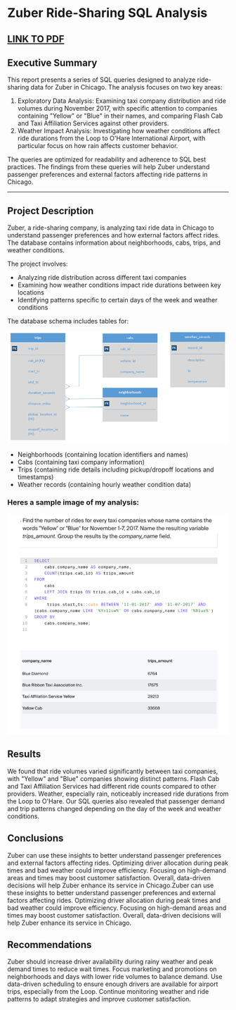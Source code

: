 # Zuber Ride-Sharing SQL Analysis
[LINK TO PDF](https://github.com/cullenmccutcheon/Project_Portfolio/blob/main/SQL%20Zuber%20Queries/SQL%20Zuber%20Full%20Report.pdf)
---

## Executive Summary

This report presents a series of SQL queries designed to analyze ride-sharing data for Zuber in Chicago. The analysis focuses on two key areas:

1. Exploratory Data Analysis: Examining taxi company distribution and ride volumes during November 2017, with specific attention to companies containing "Yellow" or "Blue" in their names, and comparing Flash Cab and Taxi Affiliation Services against other providers.
2. Weather Impact Analysis: Investigating how weather conditions affect ride durations from the Loop to O'Hare International Airport, with particular focus on how rain affects customer behavior.

The queries are optimized for readability and adherence to SQL best practices. The findings from these queries will help Zuber understand passenger preferences and external factors affecting ride patterns in Chicago.

---

## Project Description

Zuber, a ride-sharing company, is analyzing taxi ride data in Chicago to understand passenger preferences and how external factors affect rides. The database contains information about neighborhoods, cabs, trips, and weather conditions.

The project involves:

- Analyzing ride distribution across different taxi companies
- Examining how weather conditions impact ride durations between key locations
- Identifying patterns specific to certain days of the week and weather conditions

The database schema includes tables for:

![Table Relations](ERD.png)

- Neighborhoods (containing location identifiers and names)
- Cabs (containing taxi company information)
- Trips (containing ride details including pickup/dropoff locations and timestamps)
- Weather records (containing hourly weather condition data)

### Heres a sample image of my analysis:


![Results](SQLAnalysis.png)


## Results
We found that ride volumes varied significantly between taxi companies, with "Yellow" and "Blue" companies showing distinct patterns. Flash Cab and Taxi Affiliation Services had different ride counts compared to other providers. Weather, especially rain, noticeably increased ride durations from the Loop to O'Hare. Our SQL queries also revealed that passenger demand and trip patterns changed depending on the day of the week and weather conditions.


## Conclusions 
Zuber can use these insights to better understand passenger preferences and external factors affecting rides. Optimizing driver allocation during peak times and bad weather could improve efficiency. Focusing on high-demand areas and times may boost customer satisfaction. Overall, data-driven decisions will help Zuber enhance its service in Chicago.Zuber can use these insights to better understand passenger preferences and external factors affecting rides. Optimizing driver allocation during peak times and bad weather could improve efficiency. Focusing on high-demand areas and times may boost customer satisfaction. Overall, data-driven decisions will help Zuber enhance its service in Chicago.


## Recommendations

Zuber should increase driver availability during rainy weather and peak demand times to reduce wait times. Focus marketing and promotions on neighborhoods and days with lower ride volumes to balance demand. Use data-driven scheduling to ensure enough drivers are available for airport trips, especially from the Loop. Continue monitoring weather and ride patterns to adapt strategies and improve customer satisfaction.
